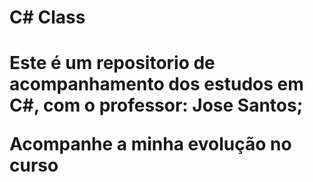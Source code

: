 <h1>C# Class <h1>


<p>Este é um repositorio de acompanhamento dos estudos em C#,
com o professor: Jose Santos;

Acompanhe a minha evolução no curso<p>

